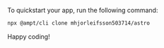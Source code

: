 To quickstart your app, run the following command: 

```bash
npx @ampt/cli clone mhjorleifsson503714/astro
```

Happy coding!